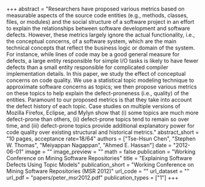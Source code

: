 +++
abstract = "Researchers have proposed various metrics based on measurable aspects of the source code entities (e.g., methods, classes, files, or modules) and the social structure of a software project in an effort to explain the relationships between software development and software defects. However, these metrics largely ignore the actual functionality, i.e., the conceptual concerns, of a software system, which are the main technical concepts that reflect the business logic or domain of the system. For instance, while lines of code may be a good general measure for defects, a large entity responsible for simple I/O tasks is likely to have fewer defects than a small entity responsible for complicated compiler implementation details. In this paper, we study the effect of conceptual concerns on code quality. We use a statistical topic modeling technique to approximate software concerns as topics; we then propose various metrics on these topics to help explain the defect-proneness (i.e., quality) of the entities. Paramount to our proposed metrics is that they take into account the defect history of each topic. Case studies on multiple versions of Mozilla Firefox, Eclipse, and Mylyn show that (i) some topics are much more defect-prone than others, (ii) defect-prone topics tend to remain so over time, and (iii) defect-prone topics provide additional explanatory power for code quality over existing structural and historical metrics."
abstract_short = "10 pages, acceptance rate=18/64"
authors = ["Tse-Hsun Chen", "Stephen W. Thomas", "Meiyappan Nagappan", "Ahmed E. Hassan"]
date = "2012-06-01"
image = ""
image_preview = ""
math = false
publication = "Working Conference on Mining Software Repositories"
title = "Explaining Software Defects Using Topic Models"
publication_short = "Working Conference on Mining Software Repositories (MSR 2012)"
url_code = ""
url_dataset = ""
url_pdf = "papers/peter_msr2012.pdf"
publication_types = ["1"]
+++
